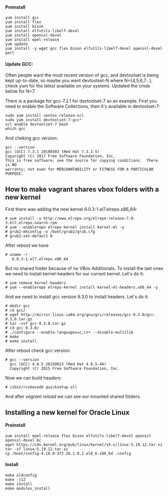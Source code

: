 #### Preinstall 

    yum install gcc  
    yum install flex  
    yum install bison   
    yum install elfutils-libelf-devel  
    yum install openssl-devel  
    yum install epel-release  
    yum update
    yum install -y wget gcc flex bison elfutils-libelf-devel openssl-devel perl  
  
#### Update GCC:
Often people want the most recent version of gcc, and devtoolset is being kept up-to-date, so maybe you want devtoolset-N where N={4,5,6,7...}, check yum for the latest available on your system). Updated the cmds below for N=7.  

There is a package for gcc-7.2.1 for devtoolset-7 as an example. First you need to enable the Software Collections, then it's available in devtoolset-7:  

    sudo yum install centos-release-scl
    sudo yum install devtoolset-7-gcc*
    scl enable devtoolset-7 bash
    which gcc

And cheking gcc version:  

    gcc --version  
    gcc (GCC) 7.3.1 20180303 (Red Hat 7.3.1-5)  
    Copyright (C) 2017 Free Software Foundation, Inc.  
    This is free software; see the source for copying conditions.  There is NO  
    warranty; not even for MERCHANTABILITY or FITNESS FOR A PARTICULAR PURPOSE.  
    
    
    
## How to make vagrant shares vbox folders with a new kernel

First there was adding the new kernel 6.0.3-1.el7.elrepo.x86_64:  

    # yum install -y http://www.elrepo.org/elrepo-release-7.0-3.el7.elrepo.noarch.rpm
    # yum --enablerepo elrepo-kernel install kernel-ml -y
    # grub2-mkconfig -o /boot/grub2/grub.cfg
    # grub2-set-default 0

After reboot we have 

    # uname -r
       6.0.3-1.el7.elrepo.x86_64
       
But no shared folder because of no VBox Additionals. To install the last ones we need to install kernel-headers for our current kernel. Let's do it:
 
    # yum remove kernel-headers
    # yum --enablerepo elrepo-kernel install kernel-ml-headers.x86_64 -y

And we need to install gcc version 9.3.0 to install headers. Let's do it:

    # mkdir gcc
    # cd gcc/
    # wget http://mirror.linux-ia64.org/gnu/gcc/releases/gcc-9.3.0/gcc-9.3.0.tar.gz
    # tar -xvf gcc-9.3.0.tar.gz 
    # cd gcc-9.3.0/
    # ./configure --enable-languages=c,c++ --disable-multilib
    # make
    # make install
    
After reboot check gcc version:

    # gcc --version
      gcc (GCC) 4.8.5 20150623 (Red Hat 4.8.5-44)
      Copyright (C) 2015 Free Software Foundation, Inc.
      
Now we can build headers:

    # /sbin/rcvboxadd quicksetup all
    
And after *vagrant reload* we can see our mounted shared folders.




## Installing a new kernel for Oracle Linux 

#### Preinstall

    yum install epel-release flex bison elfutils-libelf-devel openssl openssl-devel bc
    wget https://cdn.kernel.org/pub/linux/kernel/v5.x/linux-5.19.12.tar.xz
    tar -xf linux-5.19.12.tar.xz 
    cp /boot/config-4.18.0-372.26.1.0.1.el8_6.x86_64 .config
    
#### Install

    make oldconfig
    make -j12
    make install    
    make modules_install
    
   

